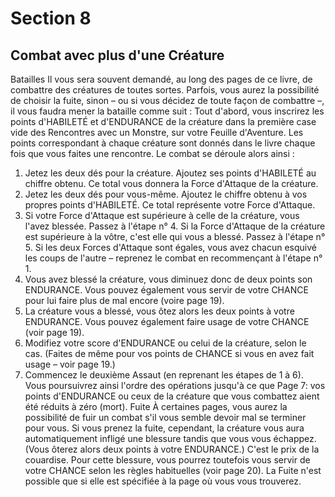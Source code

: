# Section 8

## Combat avec plus d'une Créature

Batailles
Il vous sera souvent demandé, au long des pages de ce livre, de combattre des créatures de toutes sortes. Parfois, vous aurez la possibilité de choisir la fuite, sinon – ou si vous décidez de toute façon de combattre –, il vous faudra mener la bataille comme suit :
Tout d'abord, vous inscrirez les points d'HABILETÉ et d'ENDURANCE de la créature dans la première case vide des Rencontres avec un Monstre, sur votre Feuille d'Aventure. Les points correspondant à chaque créature sont donnés dans le livre chaque fois que vous faites une rencontre.
Le combat se déroule alors ainsi :
1. Jetez les deux dés pour la créature. Ajoutez ses points d'HABILETÉ au chiffre obtenu. Ce total vous donnera la Force d'Attaque de la créature.
2. Jetez les deux dés pour vous-même. Ajoutez le chiffre obtenu à vos propres points d'HABILETÉ. Ce total représente votre Force d'Attaque.
3. Si votre Force d'Attaque est supérieure à celle de la créature, vous l'avez blessée. Passez à l'étape n° 4. Si la Force d'Attaque de la créature est supérieure à la vôtre, c'est elle qui vous a blessé. Passez à l'étape n° 5. Si les deux Forces d'Attaque sont égales, vous avez chacun esquivé les coups de l'autre – reprenez le combat en recommençant à l'étape n° 1.
4. Vous avez blessé la créature, vous diminuez donc de deux points son ENDURANCE. Vous pouvez également vous servir de votre CHANCE pour lui faire plus de mal encore (voire page 19).
5. La créature vous a blessé, vous ôtez alors les deux points à votre ENDURANCE. Vous pouvez également faire usage de votre CHANCE (voir page 19).
6. Modifiez votre score d'ENDURANCE ou celui de la créature, selon le cas. (Faites de même pour vos points de CHANCE si vous en avez fait usage – voir page 19.)
7. Commencez le deuxième Assaut (en reprenant les étapes de 1 à 6). Vous poursuivrez ainsi l'ordre des opérations jusqu'à ce que
Page 7:
vos points d'ENDURANCE ou ceux de la créature que vous combattez aient été réduits à zéro (mort).
Fuite
À certaines pages, vous aurez la possibilité de fuir un combat s'il vous semble devoir mal se terminer pour vous. Si vous prenez la fuite, cependant, la créature vous aura automatiquement infligé une blessure tandis que vous vous échappez. (Vous ôterez alors deux points à votre ENDURANCE.) C'est le prix de la couardise. Pour cette blessure, vous pourrez toutefois vous servir de votre CHANCE selon les règles habituelles (voir page 20). La Fuite n'est possible que si elle est spécifiée à la page où vous vous trouverez.